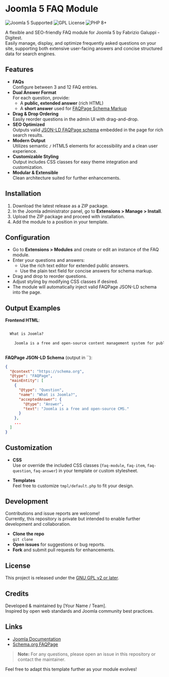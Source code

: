 # Joomla 5 FAQ Module
![Joomla 5 Supported](https://img.shields.io/badge/Joomla-5.x-%234F9F4A?logo=joomla)
![GPL License](https://img.shields.io/badge/license-GPL%20v2%2B-blue)
![PHP 8+](https://img.shields.io/badge/PHP-8%2B-purple?logo=php)

A flexible and SEO-friendly FAQ module for Joomla 5 by Fabrizio Galuppi - Digitest.  
Easily manage, display, and optimize frequently asked questions on your site, supporting both extensive user-facing answers and concise structured data for search engines.

## Features

- **FAQs**  
  Configure between 3 and 12 FAQ entries.
- **Dual Answer Format**  
  For each question, provide:
  - A **public, extended answer** (rich HTML)
  - A **short answer** used for [FAQPage Schema Markup](https://developers.google.com/search/docs/appearance/structured-data/faqpage)
- **Drag & Drop Ordering**  
  Easily reorder questions in the admin UI with drag-and-drop.
- **SEO Optimized**  
  Outputs valid [JSON-LD FAQPage schema](https://schema.org/FAQPage) embedded in the page for rich search results.
- **Modern Output**  
  Utilizes semantic `/` HTML5 elements for accessibility and a clean user experience.
- **Customizable Styling**  
  Output includes CSS classes for easy theme integration and customization.
- **Modular & Extensible**  
  Clean architecture suited for further enhancements.

## Installation

1. Download the latest release as a ZIP package.
2. In the Joomla administrator panel, go to **Extensions > Manage > Install**.
3. Upload the ZIP package and proceed with installation.
4. Add the module to a position in your template.

## Configuration

- Go to **Extensions > Modules** and create or edit an instance of the FAQ module.
- Enter your questions and answers:
  - Use the rich text editor for extended public answers.
  - Use the plain text field for concise answers for schema markup.
- Drag and drop to reorder questions.
- Adjust styling by modifying CSS classes if desired.
- The module will automatically inject valid FAQPage JSON-LD schema into the page.

## Output Examples

**Frontend HTML**:
```html

  What is Joomla?
  
    Joomla is a free and open-source content management system for publishing web content...
  

```

**FAQPage JSON-LD Schema** (output in ``):
```json
{
  "@context": "https://schema.org",
  "@type": "FAQPage",
  "mainEntity": [
    {
      "@type": "Question",
      "name": "What is Joomla?",
      "acceptedAnswer": {
        "@type": "Answer",
        "text": "Joomla is a free and open-source CMS."
      }
    },
    ...
  ]
}
```

## Customization

- **CSS**  
  Use or override the included CSS classes (`faq-module`, `faq-item`, `faq-question`, `faq-answer`) in your template or custom stylesheet.

- **Templates**  
  Feel free to customize `tmpl/default.php` to fit your design.

## Development

Contributions and issue reports are welcome!  
Currently, this repository is private but intended to enable further development and collaboration.

- **Clone the repo**  
  `git clone `
- **Open issues** for suggestions or bug reports.
- **Fork** and submit pull requests for enhancements.

## License

This project is released under the [GNU GPL v2 or later](https://www.gnu.org/licenses/gpl-2.0.html).

## Credits

Developed & maintained by [Your Name / Team].  
Inspired by open web standards and Joomla community best practices.

## Links

- [Joomla Documentation](https://docs.joomla.org/)
- [Schema.org FAQPage](https://schema.org/FAQPage)

> **Note:** For any questions, please open an issue in this repository or contact the maintainer.

Feel free to adapt this template further as your module evolves!
